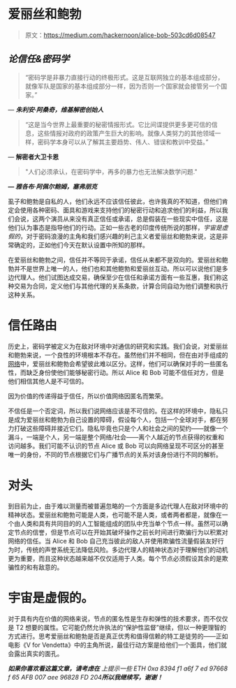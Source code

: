 # 爱丽丝和鲍勃

> 原文：<https://medium.com/hackernoon/alice-bob-503cd6d08547>

## *论信任&密码学*

> “密码学是非暴力直接行动的终极形式。这是互联网独立的基本组成部分，就像军队是国家的基本组成部分一样，因为否则一个国家就会接管另一个国家。”

― ***朱利安·阿桑奇，维基解密创始人***

> “这是当今世界上最重要的秘密情报形式。它比间谍提供更多更可信的信息，这些情报对政府的政策产生巨大的影响。就像人类努力的其他领域一样，密码学本身可以从了解其主要趋势、伟人、错误和教训中受益。”

― **解密者大卫卡恩**

> "人们必须承认，在密码学中，再多的暴力也无法解决数学问题."

**― *雅各布·阿佩尔鲍姆，塞弗朋克***

虱子和鲍勃是自私的人，他们永远不应该信任彼此，也许我真的不知道，但他们肯定会使用各种密码、面具和游戏来支持他们的秘密行动和追求他们的利益，所以我们会说，这两个演员从来没有真正信任或承诺，总是假装在一些现实中信任，这是他们认为事态是指导他们的行动。正如一些古老的印度传统所说的那样，*宇宙是虚假的*，对于密码浪漫的主角和我们感兴趣的利己主义者爱丽丝和鲍勃来说，这是非常确定的，正如他们今天在默认设置中所知的那样。

在爱丽丝和鲍勃之间，信任并不等同于承诺，信任从来都不是双向的。爱丽丝和鲍勃并不是世界上唯一的人，他们也和其他鲍勃和爱丽丝互动。所以可以说他们是多边代理人。他们试图达成交易，确保至少在信任和承诺方面有一些互惠，我们称这种交易为合同，定义他们与其他代理的关系条款，计算合同自动为他们调整和执行这种关系。

# **信任路由**

历史上，密码学被定义为在敌对环境中对通信的研究和实践。我们会说，对爱丽丝和鲍勃来说，一个良性的环境根本不存在。虽然他们并不相同，但在由对手组成的[网络](https://hackernoon.com/tagged/network)中，爱丽丝和鲍勃会希望彼此难以区分。这样，他们可以确保对手的一些匿名性，而缺乏身份使他们能够秘密行动。所以 Alice 和 Bob 可能不信任对方，但是他们相信其他人是不可信的。

因为价值的传递得益于信任，所以价值网络因匿名而繁荣。

不信任是一个否定词，所以我们说网络应该是不可信的。在这样的环境中，隐私只是成为爱丽丝和鲍勃为自己设置的障碍，假设每个人，包括一个全球对手，都在努力打破这些障碍并接近它们。隐私毕竟也只是个人和社会之间的契约——就像一个漏斗，一端是个人，另一端是整个网络/社会——离个人越近的节点获得的权重和访问越多。我们可能不认识的节点 Alice 或 Bob 可以向网络呈现不可区分的甚至唯一的身份，不同的节点根据它们与广播节点的关系对该身份进行不同的解析。

# **对头**

到目前为止，由于难以测量而被普遍忽略的一个方面是多边代理人在敌对环境中的精神状态。爱丽丝和鲍勃可能是人类，也可能不是人类，或者两者都是，就像在一个由人类和具有共同目的的人工智能组成的团队中充当单个节点一样。虽然可以确定节点的信誉，但是节点可以在开始其破坏操作之前长时间进行欺骗行为以积累对网络的信任。当 Alice 和 Bob 自己充当彼此的敌人并使用欺骗性流量假装友好行为时，传统的声誉系统无法降低风险。多边代理人的精神状态对于理解他们的动机更为重要，而且这种状态越来越不仅仅适用于人类。每个节点必须假设其余的是欺骗性的和有敌意的。

# **宇宙是虚假的。**

对于具有内在价值的网络来说，节点的匿名性是生存和弹性的技术要求，而不仅仅是 T2 想要的属性。它可能仍然允许执法的“保护性监督”继续，但以一种更理智的方式进行。思考爱丽丝和鲍勃是否是真正优秀和值得信赖的特工是徒劳的——正如电影《V for Vendetta》中的主角所说，最佳行动方案是给他们一个面具，他们就会露出真实的面孔。

***如果你喜欢看这篇文章，请考虑在*** *上提示一些 ETH 0xa 8394 f1 a6f 7 ed 97668 f 65 AFB 007 aee 96828 FD 204****所以我继续写，谢谢！***